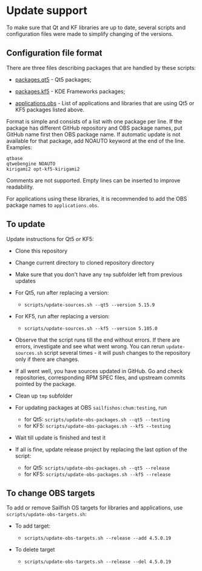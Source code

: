 # Update support

To make sure that Qt and KF libraries are up to date, several scripts
and configuration files were made to simplify changing of the
versions.

## Configuration file format

There are three files describing packages that are handled by these
scripts:

- [packages.qt5](packages.qt5) - Qt5 packages;

- [packages.kf5](packages.kf5) - KDE Frameworks packages;

- [applications.obs](applications.obs) - List of applications and
  libraries that are using Qt5 or KF5 packages listed above.

Format is simple and consists of a list with one package per line. If
the package has different GitHub repository and OBS package names, put GitHub
name first then OBS package name. If automatic update is not available
for that package, add NOAUTO keyword at the end of the line. Examples:

```
qtbase
qtwebengine NOAUTO
kirigami2 opt-kf5-kirigami2
```

Comments are not supported. Empty lines can be inserted to improve
readability.

For applications using these libraries, it is recommended to add the
OBS package names to `applications.obs`.


## To update

Update instructions for Qt5 or KF5:

- Clone this repository

- Change current directory to cloned repository directory

- Make sure that you don't have any `tmp` subfolder left from previous
  updates

- For Qt5, run after replacing a version:
  - `scripts/update-sources.sh --qt5 --version 5.15.9`

- For KF5, run after replacing a version:
  - `scripts/update-sources.sh --kf5 --version 5.105.0`

- Observe that the script runs till the end without errors. If there
  are errors, investigate and see what went wrong. You can rerun
  `update-sources.sh` script several times - it will push changes to
  the repository only if there are changes.

- If all went well, you have sources updated in GitHub. Go and check
  repositories, corresponding RPM SPEC files, and upstream commits
  pointed by the package.

- Clean up `tmp` subfolder

- For updating packages at OBS `sailfishos:chum:testing`, run
  - for Qt5: `scripts/update-obs-packages.sh --qt5 --testing`
  - for KF5: `scripts/update-obs-packages.sh --kf5 --testing`

- Wait till update is finished and test it

- If all is fine, update release project by replacing the last option
  of the script:
  - for Qt5: `scripts/update-obs-packages.sh --qt5 --release`
  - for KF5: `scripts/update-obs-packages.sh --kf5 --release`


## To change OBS targets

To add or remove Sailfish OS targets for libraries and applications,
use `scripts/update-obs-targets.sh`:

- To add target:
  - `scripts/update-obs-targets.sh --release --add 4.5.0.19`

- To delete target
  - `scripts/update-obs-targets.sh --release --del 4.5.0.19`
